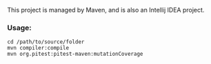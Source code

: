 This project is managed by Maven, and is also an Intellij IDEA project.

### Usage:

	cd /path/to/source/folder
	mvn compiler:compile
	mvn org.pitest:pitest-maven:mutationCoverage

